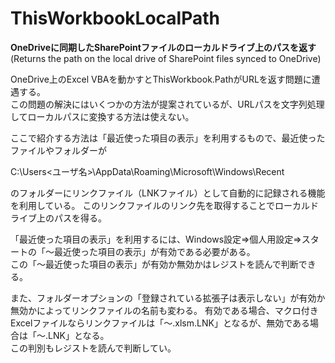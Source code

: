 # ThisWorkbookLocalPath
**OneDriveに同期したSharePointファイルのローカルドライブ上のパスを返す**  
(Returns the path on the local drive of SharePoint files synced to OneDrive)  

OneDrive上のExcel VBAを動かすとThisWorkbook.PathがURLを返す問題に遭遇する。  
この問題の解決にはいくつかの方法が提案されているが、URLパスを文字列処理してローカルパスに変換する方法は使えない。  

ここで紹介する方法は「最近使った項目の表示」を利用するもので、最近使ったファイルやフォルダーが
  
C:\Users\<ユーザ名>\AppData\Roaming\Microsoft\Windows\Recent  
  
のフォルダーにリンクファイル（LNKファイル）として自動的に記録される機能を利用している。 このリンクファイルのリンク先を取得することでローカルドライブ上のパスを得る。  

「最近使った項目の表示」を利用するには、Windows設定⇒個人用設定⇒スタートの「～最近使った項目の表示」が有効である必要がある。  
この「～最近使った項目の表示」が有効か無効かはレジストを読んで判断できる。  

また、フォルダーオプションの「登録されている拡張子は表示しない」が有効か無効かによってリンクファイルの名前も変わる。
有効である場合、マクロ付きExcelファイルならリンクファイルは「～.xlsm.LNK」となるが、無効である場合は「～.LNK」となる。  
この判別もレジストを読んで判断してい。  
